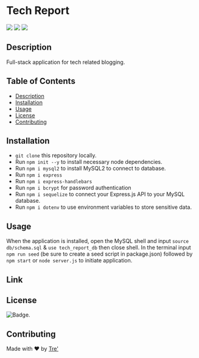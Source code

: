 # Tech Report


<p>
    <img src="https://img.shields.io/github/repo-size/rush0218/tech-report" />
    <img src="https://img.shields.io/github/languages/top/rush0218/tech-report"  />
    <img src="https://img.shields.io/github/last-commit/rush0218/tech-report" />
</p>


## Description

Full-stack application for tech related blogging.

## Table of Contents

- [Description](#description)
- [Installation](#installation)
- [Usage](#usage)
- [License](#license)
- [Contributing](#contributing)


## Installation 

- `git clone` this repository locally. 
- Run `npm init --y` to install necessary node dependencies. 
- Run `npm i mysql2` to install MySQL2 to connect to database. 
- Run `npm i express` 
- Run `npm i express-handlebars` 
- Run `npm i bcrypt` for password authentication
- Run `npm i sequelize` to connect your Express.js API to your MySQL database.
- Run `npm i dotenv` to use environment variables to store sensitive data.

## Usage 

When the application is installed, open the MySQL shell and input `source db/schema.sql` & `use tech_report_db` then close shell. In the terminal input `npm run seed` (be sure to create a seed script in package.json) followed by `npm start` or `node server.js` to initiate application. 

## Link 




## License

![Badge](https://img.shields.io/badge/license-MIT-green). 

## Contributing

Made with ❤️ by [Tre'](https://github.com/Rush0218) 
